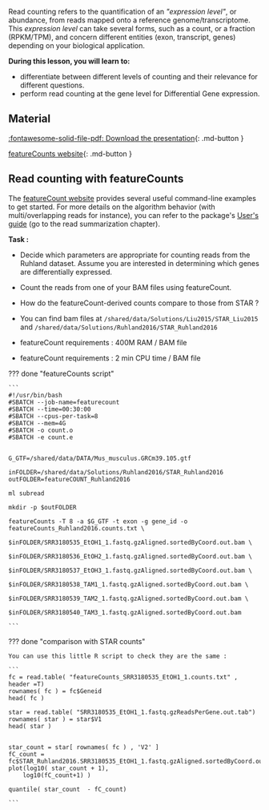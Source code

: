 
Read counting refers to the quantification of an *"expression level"*, or abundance, from reads mapped onto a reference genome/transcriptome.
This *expression level* can take several forms, such as a count, or a fraction (RPKM/TPM), and concern different entities (exon, transcript, genes) depending on your biological application.


**During this lesson, you will learn to:**

 * differentiate between different levels of counting and their relevance for different questions.
 * perform read counting at the gene level for Differential Gene expression.


## Material

[:fontawesome-solid-file-pdf: Download the presentation](../assets/pdf/RNA-Seq_05_ReadCounting.pdf){: .md-button }

[featureCounts website](http://subread.sourceforge.net/featureCounts.html){: .md-button }


## Read counting with featureCounts

<!-- Suggestion: Perhaps add a quick note on why use featureCounts when we've already quantified using STAR? -->

The [featureCount website](http://subread.sourceforge.net/featureCounts.html) provides several useful command-line examples to get started.
For more details on the algorithm behavior (with multi/overlapping reads for instance), you can refer to the package's [User's guide](http://subread.sourceforge.net/SubreadUsersGuide.pdf) (go to the read summarization chapter).


**Task :** 

 * Decide which parameters are appropriate for counting reads from the Ruhland dataset. Assume you are interested in determining which genes are differentially expressed.
 * Count the reads from one of your BAM files using featureCount.
 * How do the featureCount-derived counts compare to those from STAR ?

 * You can find bam files at `/shared/data/Solutions/Liu2015/STAR_Liu2015` and `/shared/data/Solutions/Ruhland2016/STAR_Ruhland2016`
 * featureCount requirements : 400M RAM / BAM file
 * featureCount requirements : 2 min CPU time / BAM file


??? done "featureCounts script"

	```
	#!/usr/bin/bash
	#SBATCH --job-name=featurecount
	#SBATCH --time=00:30:00
	#SBATCH --cpus-per-task=8
	#SBATCH --mem=4G
	#SBATCH -o count.o
	#SBATCH -e count.e

	
	G_GTF=/shared/data/DATA/Mus_musculus.GRCm39.105.gtf
	
	inFOLDER=/shared/data/Solutions/Ruhland2016/STAR_Ruhland2016
	outFOLDER=featureCOUNT_Ruhland2016
	
	ml subread

	mkdir -p $outFOLDER

	featureCounts -T 8 -a $G_GTF -t exon -g gene_id -o featureCounts_Ruhland2016.counts.txt \
										$inFOLDER/SRR3180535_EtOH1_1.fastq.gzAligned.sortedByCoord.out.bam \
										$inFOLDER/SRR3180536_EtOH2_1.fastq.gzAligned.sortedByCoord.out.bam \
										$inFOLDER/SRR3180537_EtOH3_1.fastq.gzAligned.sortedByCoord.out.bam \
										$inFOLDER/SRR3180538_TAM1_1.fastq.gzAligned.sortedByCoord.out.bam \
										$inFOLDER/SRR3180539_TAM2_1.fastq.gzAligned.sortedByCoord.out.bam \
										$inFOLDER/SRR3180540_TAM3_1.fastq.gzAligned.sortedByCoord.out.bam

	```

??? done "comparison with STAR counts"

	You can use this little R script to check they are the same :

	```
	fc = read.table( "featureCounts_SRR3180535_EtOH1_1.counts.txt" , header =T)
	rownames( fc ) = fc$Geneid
	head( fc )

	star = read.table( "SRR3180535_EtOH1_1.fastq.gzReadsPerGene.out.tab")
	rownames( star ) = star$V1
	head( star )


	star_count = star[ rownames( fc ) , 'V2' ]
	fC_count = fc$STAR_Ruhland2016.SRR3180535_EtOH1_1.fastq.gzAligned.sortedByCoord.out.bam
	plot(log10( star_count + 1),
    	log10(fC_count+1) )

	quantile( star_count  - fC_count)

	```
	